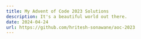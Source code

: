 ```yaml
---
title: My Advent of Code 2023 Solutions
description: It's a beautiful world out there.
date: 2024-04-24
url: https://github.com/hritesh-sonawane/aoc-2023
---
```

